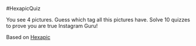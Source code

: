 #HexapicQuiz

You see 4 pictures. Guess which tag all this pictures have. Solve 10 quizzes to prove you are true Instagram Guru!

Based on [Hexapic](https://raw.githubusercontent.com/blan4/hexapic)
